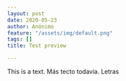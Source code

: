 ```yaml
---
layout: post
date: 2020-05-23
author: Anónimo
feature: "/assets/img/default.png"
tags: []
title: Test preview

---
```

This is a text.
Más tecto todavía.
Letras